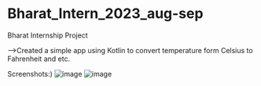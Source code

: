 # Bharat_Intern_2023_aug-sep
Bharat Internship Project

-->Created a simple app using Kotlin
to convert temperature form Celsius to
Fahrenheit and etc.

Screenshots:)
![image](https://github.com/Yashendra25/Bharat_Intern_2023_aug-sep/assets/100985842/a3441db4-f338-4f5f-b7e3-3acf8496aa2b)
![image](https://github.com/Yashendra25/Bharat_Intern_2023_aug-sep/assets/100985842/bb7bd760-309e-41b3-b69a-103c2f98aded)


